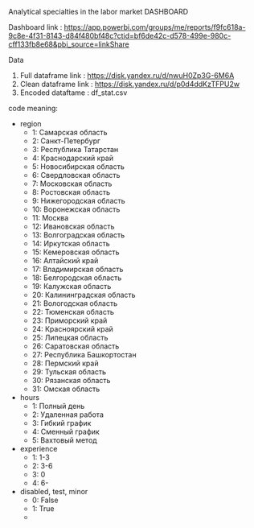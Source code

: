 Analytical specialties in the labor market DASHBOARD

Dashboard link : https://app.powerbi.com/groups/me/reports/f9fc618a-9c8e-4f31-8143-d84f480bf48c?ctid=bf6de42c-d578-499e-980c-cff133fb8e68&pbi_source=linkShare

Data
1. Full dataframe link : https://disk.yandex.ru/d/nwuH0Zp3G-6M6A
2. Clean dataframe link : https://disk.yandex.ru/d/p0d4ddKzTFPU2w
3. Encoded dataftame : df_stat.csv

code meaning:
- region
  - 1: Самарская область
  - 2: Санкт-Петербург
  - 3: Республика Татарстан
  - 4: Краснодарский край
  - 5: Новосибирская область
  - 6: Свердловская область
  - 7: Московская область
  - 8: Ростовская область
  - 9: Нижегородская область
  - 10: Воронежская область
  - 11: Москва
  - 12: Ивановская область
  - 13: Волгоградская область
  - 14: Иркутская область
  - 15: Кемеровская область
  - 16: Алтайский край
  - 17: Владимирская область
  - 18: Белгородская область
  - 19: Калужская область
  - 20: Калининградская область
  - 21: Вологодская область
  - 22: Тюменская область
  - 23: Приморский край
  - 24: Красноярский край
  - 25: Липецкая область
  - 26: Саратовская область
  - 27: Республика Башкортостан	
  - 28: Пермский край
  - 29: Тульская область
  - 30: Рязанская область
  - 31: Омская область
- hours
  - 1: Полный день 
  - 2: Удаленная работа
  - 3: Гибкий график 
  - 4: Сменный график
  - 5: Вахтовый метод
- experience
  - 1: 1-3
  - 2: 3-6
  - 3: 0
  - 4: 6-
- disabled, test, minor
  - 0: False
  - 1: True
  - 
